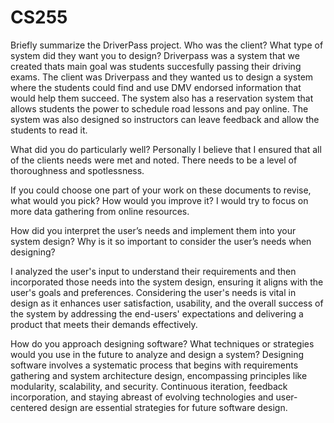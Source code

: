 # CS255
Briefly summarize the DriverPass project. Who was the client? What type of system did they want you to design?
  Driverpass was a system that we created thats main goal was students succesfully passing their driving exams. The client was Driverpass and they wanted us to design a system where the students could find and use DMV endorsed information that would help them succeed. The system also has a reservation system that allows students the power to schedule road lessons and pay online. The system was also designed so instructors can leave feedback and allow the students to read it.

What did you do particularly well?
  Personally I believe that I ensured that all of the clients needs were met and noted. There needs to be a level of thoroughness and spotlessness.

If you could choose one part of your work on these documents to revise, what would you pick? How would you improve it?
I would try to focus on more data gathering from online resources.

How did you interpret the user’s needs and implement them into your system design? Why is it so important to consider the user’s needs when designing?

I analyzed the user's input to understand their requirements and then incorporated those needs into the system design, ensuring it aligns with the user's goals and preferences. Considering the user's needs is vital in design as it enhances user satisfaction, usability, and the overall success of the system by addressing the end-users' expectations and delivering a product that meets their demands effectively.

How do you approach designing software? What techniques or strategies would you use in the future to analyze and design a system?
  Designing software involves a systematic process that begins with requirements gathering and system architecture design, encompassing principles like modularity, scalability, and security. Continuous iteration, feedback incorporation, and staying abreast of evolving technologies and user-centered design are essential strategies for future software design.
